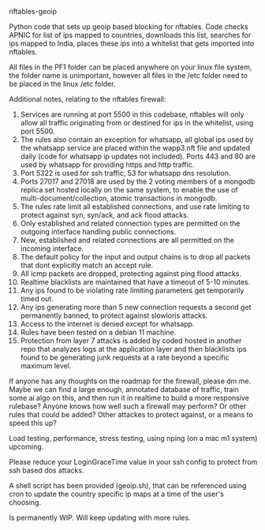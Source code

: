 nftables-geoip

Python code that sets up geoip based blocking for nftables. Code checks APNIC for list of ips mapped to countries, downloads this list, searches for ips mapped to India, places these ips into a whitelist that gets imported into nftables.

All files in the PF1 folder can be placed anywhere on your linux file system, the folder name is unimportant, however all files in the /etc folder need to be placed in the linux /etc folder.

Additional notes, relating to the nftables firewall:

1) Services are running at port 5500 in this codebase, nftables will only allow all traffic originating from or destined for ips in the whitelist, using port 5500.
2) The rules also contain an exception for whatsapp, all global ips used by the whatsapp service are placed within the wapp3.nft file and updated daily (code for whatsapp ip updates not included). Ports 443 and 80 are used by whatsapp for providing https and http traffic.
3) Port 5322 is used for ssh traffic, 53 for whatsapp dns resolution.
4) Ports 27017 and 27018 are used by the 2 voting members of a mongodb replica set hosted locally on the same system, to enable the use of multi-document/collection, atomic transactions in mongodb.
5) The rules rate limit all established connections, and use rate limiting to protect against syn, syn/ack, and ack flood attacks.
6) Only established and related connection types are permitted on the outgoing interface handling public connections.
7) New, established and related connections are all permitted on the incoming interface.
8) The default policy for the input and output chains is to drop all packets that dont explicitly match an accept rule.
9) All icmp packets are dropped, protecting against ping flood attacks.
10) Realtime blacklists are maintained that have a timeout of 5-10 minutes.
11) Any ips found to be violating rate limiting parameters get temporarily timed out.
12) Any ips generating more than 5 new connection requests a second get permanently banned, to protect against slowloris attacks.
13) Access to the internet is denied except for whatsapp.
14) Rules have been tested on a debian 11 machine.
15) Protection from layer 7 attacks is added by coded hosted in another repo that analyzes logs at the application layer and then blacklists ips found to be generating junk requests at a rate beyond a specific maximum level.

If anyone has any thoughts on the roadmap for the firewall, please dm me. Maybe we can find a large enough, annotated database of traffic, train some ai algo on this, and then run it in realtime to build a more responsive rulebase? Anyone knows how well such a firewall may perform? Or other rules that could be added? Other attackes to protect against, or a means to speed this up?

Load testing, performance, stress testing, using nping (on a mac m1 system) upcoming.

Please reduce your LoginGraceTime value in your ssh config to protect from ssh based dos attacks.

A shell script has been provided (geoip.sh), that can be referenced using cron to update the country specific ip maps at a time of the user's choosing.

Is permanently WIP. Will keep updating with more rules.
